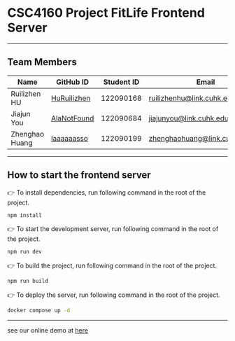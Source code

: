 # CSC4160 Project FitLife Frontend Server

--- 

## Team Members

| Name           | GitHub ID                                     | Student ID | Email                          |
| -------------- | --------------------------------------------- | ---------- | ------------------------------ |
| Ruilizhen HU   | [HuRuilizhen](https://github.com/HuRuilizhen) | 122090168  | ruilizhenhu@link.cuhk.edu.cn   |
| Jiajun You     | [AlaNotFound](https://github.com/AlaNotFound) | 122090684  | jiajunyou@link.cuhk.edu.cn     |
| Zhenghao Huang | [laaaaaasso](https://github.com/laaaaaasso)   | 122090199  | zhenghaohuang@link.cuhk.edu.cn |

---

## How to start the frontend server

👉 To install dependencies, run following command in the root of the project.

```bash
npm install
```

👉 To start the development server, run following command in the root of the project.

```bash
npm run dev
```

👉 To build the project, run following command in the root of the project.

```bash
npm run build
```

👉 To deploy the server, run following command in the root of the project.

```bash
docker compose up -d
```

---

see our online demo at [here](https://www.bilibili.com/video/BV1NeqoYqEUt/?vd_source=34dab56bed0197eb563d13169b88c828)
